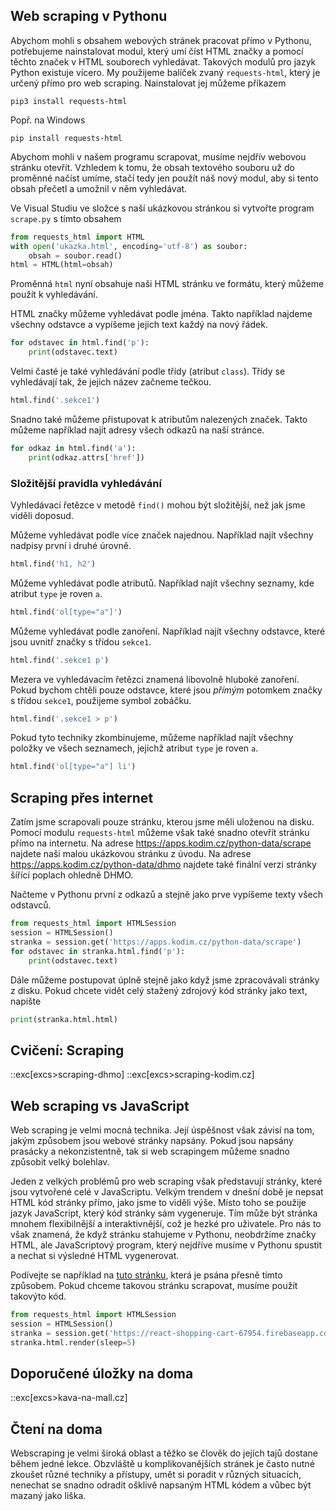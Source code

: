 ## Web scraping v Pythonu

Abychom mohli s obsahem webových stránek pracovat přímo v Pythonu, potřebujeme nainstalovat modul, který umí číst HTML značky a pomocí těchto značek v HTML souborech vyhledávat. Takových modulů pro jazyk Python existuje vícero. My použijeme balíček zvaný `requests-html`, který je určený přímo pro web scraping. Nainstalovat jej můžeme příkazem

```shell
pip3 install requests-html
```

Popř. na Windows

```shell
pip install requests-html
```

Abychom mohli v našem programu scrapovat, musíme nejdřív webovou stránku otevřít. Vzhledem k tomu, že obsah textového souboru už do proměnné načíst umíme, stačí tedy jen použít náš nový modul, aby si tento obsah přečetl a umožnil v něm vyhledávat.

Ve Visual Studiu ve složce s naší ukázkovou stránkou si vytvořte program `scrape.py` s tímto obsahem

```py
from requests_html import HTML
with open('ukazka.html', encoding='utf-8') as soubor:
    obsah = soubor.read()
html = HTML(html=obsah)
```

Proměnná `html` nyní obsahuje naši HTML stránku ve formátu, který můžeme použít k vyhledávání.

HTML značky můžeme vyhledávat podle jména. Takto například najdeme všechny odstavce a vypíšeme jejich text každý na nový řádek.

```py
for odstavec in html.find('p'):
    print(odstavec.text)
```

Velmi časté je také vyhledávání podle třídy (atribut `class`). Třídy se vyhledávají tak, že jejich název začneme tečkou.

```py
html.find('.sekce1')
```

Snadno také můžeme přistupovat k atributům nalezených značek. Takto můžeme například najít adresy všech odkazů na naší stránce.

```py
for odkaz in html.find('a'):
    print(odkaz.attrs['href'])
```

### Složitější pravidla vyhledávání

Vyhledávací řetězce v metodě `find()` mohou být složitější, než jak jsme viděli doposud.

Můžeme vyhledávat podle více značek najednou. Například najít všechny nadpisy první i druhé úrovně.

```py
html.find('h1, h2')
```

Můžeme vyhledávat podle atributů. Například najít všechny seznamy, kde atribut `type` je roven `a`.

```py
html.find('ol[type="a"]')
```

Můžeme vyhledávat podle zanoření. Například najít všechny odstavce, které jsou uvnitř značky s třídou `sekce1`.

```py
html.find('.sekce1 p')
```

Mezera ve vyhledávacím řetězci znamená libovolně hluboké zanoření. Pokud bychom chtěli pouze odstavce, které jsou _přímým_ potomkem značky s třídou `sekce1`, použijeme symbol zobáčku.

```py
html.find('.sekce1 > p')
```

Pokud tyto techniky zkombinujeme, můžeme například najít všechny položky ve všech seznamech, jejichž atribut `type` je roven `a`.

```py
html.find('ol[type="a"] li')
```

## Scraping přes internet

Zatím jsme scrapovali pouze stránku, kterou jsme měli uloženou na disku. Pomocí modulu `requests-html` můžeme však také snadno otevřít stránku přímo na internetu. Na adrese <https://apps.kodim.cz/python-data/scrape> najdete naši malou ukázkovou stránku z úvodu. Na adrese <https://apps.kodim.cz/python-data/dhmo> najdete také finální verzi stránky šířící poplach ohledně DHMO.

Načteme v Pythonu první z odkazů a stejně jako prve vypíšeme texty všech odstavců.

```py
from requests_html import HTMLSession
session = HTMLSession()
stranka = session.get('https://apps.kodim.cz/python-data/scrape')
for odstavec in stranka.html.find('p'):
    print(odstavec.text)
```

Dále můžeme postupovat úplně stejně jako když jsme zpracovávali stránky z disku. Pokud chcete vidět celý stažený zdrojový kód stránky jako text, napište

```py
print(stranka.html.html)
```

## Cvičení: Scraping
::exc[excs>scraping-dhmo]
::exc[excs>scraping-kodim.cz]

## Web scraping vs JavaScript

Web scraping je velmi mocná technika. Její úspěšnost však závisí na tom, jakým způsobem jsou webové stránky napsány. Pokud jsou napsány prasácky a nekonzistentně, tak si web scrapingem můžeme snadno způsobit velký bolehlav.

Jeden z velkých problémů pro web scraping však představují stránky, které jsou vytvořené celé v JavaScriptu. Velkým trendem v dnešní době je nepsat HTML kód stránky přímo, jako jsme to viděli výše. Místo toho se použije jazyk JavaScript, který kód stránky sám vygeneruje. Tím může být stránka mnohem flexibilnější a interaktivnější, což je hezké pro uživatele. Pro nás to však znamená, že když stránku stahujeme v Pythonu, neobdržíme značky HTML, ale JavaScriptový program, který nejdříve musíme v Pythonu spustit a nechat si výsledné HTML vygenerovat.

Podívejte se například na [tuto stránku](https://react-shopping-cart-67954.firebaseapp.com/), která je psána přesně tímto způsobem. Pokud chceme takovou stránku scrapovat, musíme použít takovýto kód.

```py
from requests_html import HTMLSession
session = HTMLSession()
stranka = session.get('https://react-shopping-cart-67954.firebaseapp.com/')
stranka.html.render(sleep=5)
```

## Doporučené úložky na doma
::exc[excs>kava-na-mall.cz]

## Čtení na doma

Webscraping je velmi široká oblast a těžko se člověk do jejích tajů dostane během jedné lekce. Obzvláště u komplikovanějších stránek je často nutné zkoušet různé techniky a přístupy, umět si poradit v různých situacích, nenechat se snadno odradit ošklivě napsaným HTML kódem a vůbec být mazaný jako liška.

